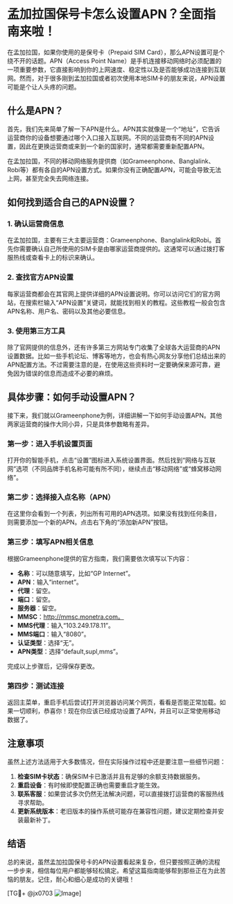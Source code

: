 # 孟加拉国保号卡怎么设置APN？全面指南来啦！

在孟加拉国，如果你使用的是保号卡（Prepaid SIM Card），那么APN设置可是个绕不开的话题。APN（Access Point Name）是手机连接移动网络时必须配置的一项重要参数，它直接影响到你的上网速度、稳定性以及是否能够成功连接到互联网。然而，对于很多刚到孟加拉国或者初次使用本地SIM卡的朋友来说，APN设置可能是个让人头疼的问题。

## 什么是APN？

首先，我们先来简单了解一下APN是什么。APN其实就像是一个“地址”，它告诉运营商你的设备想要通过哪个入口接入互联网。不同的运营商有不同的APN设置，因此在更换运营商或来到一个新的国家时，通常都需要重新配置APN。

在孟加拉国，不同的移动网络服务提供商（如Grameenphone、Banglalink、Robi等）都有各自的APN设置方式。如果你没有正确配置APN，可能会导致无法上网，甚至完全失去网络连接。

## 如何找到适合自己的APN设置？

### 1. 确认运营商信息

在孟加拉国，主要有三大主要运营商：Grameenphone、Banglalink和Robi。首先你需要确认自己所使用的SIM卡是由哪家运营商提供的。这通常可以通过拨打客服热线或查看卡上的标识来确认。

### 2. 查找官方APN设置

每家运营商都会在其官网上提供详细的APN设置说明。你可以访问它们的官方网站，在搜索栏输入“APN设置”关键词，就能找到相关的教程。这些教程一般会包含APN名称、用户名、密码以及其他必要信息。

### 3. 使用第三方工具

除了官网提供的信息外，还有许多第三方网站专门收集了全球各大运营商的APN设置数据。比如一些手机论坛、博客等地方，也会有热心网友分享他们总结出来的APN配置方法。不过需要注意的是，在使用这些资料时一定要确保来源可靠，避免因为错误的信息而造成不必要的麻烦。

## 具体步骤：如何手动设置APN？

接下来，我们就以Grameenphone为例，详细讲解一下如何手动设置APN。其他两家运营商的操作大同小异，只是具体参数略有差异。

### 第一步：进入手机设置页面

打开你的智能手机，点击“设置”图标进入系统设置界面。然后找到“网络与互联网”选项（不同品牌手机名称可能有所不同），继续点击“移动网络”或“蜂窝移动网络”。

### 第二步：选择接入点名称（APN）

在这里你会看到一个列表，列出所有可用的APN选项。如果没有找到任何条目，则需要添加一个新的APN。点击右下角的“添加新APN”按钮。

### 第三步：填写APN相关信息

根据Grameenphone提供的官方指南，我们需要依次填写以下内容：

- **名称**：可以随意填写，比如“GP Internet”。
- **APN**：输入“internet”。
- **代理**：留空。
- **端口**：留空。
- **服务器**：留空。
- **MMSC**：http://mmsc.monetra.com。
- **MMS代理**：输入“103.249.178.11”。
- **MMS端口**：输入“8080”。
- **认证类型**：选择“无”。
- **APN类型**：选择“default,supl,mms”。

完成以上步骤后，记得保存更改。

### 第四步：测试连接

返回主菜单，重启手机后尝试打开浏览器访问某个网页，看看是否能正常加载。如果一切顺利，恭喜你！现在你应该已经成功设置了APN，并且可以正常使用移动数据了。

## 注意事项

虽然上述方法适用于大多数情况，但在实际操作过程中还是要注意一些细节问题：

1. **检查SIM卡状态**：确保SIM卡已激活并且有足够的余额支持数据服务。
2. **重启设备**：有时候即使配置正确也需要重启才能生效。
3. **联系客服**：如果尝试多次仍然无法解决问题，可以直接拨打运营商的客服热线寻求帮助。
4. **更新系统版本**：老旧版本的操作系统可能存在兼容性问题，建议定期检查并安装最新补丁。

## 结语

总的来说，虽然孟加拉国保号卡的APN设置看起来复杂，但只要按照正确的流程一步步来，相信每位用户都能够轻松搞定。希望这篇指南能够帮到那些正在为此苦恼的朋友。记住，耐心和细心是成功的关键哦！

[TG💪+ @jx0703 ![Image](https://github.com/user-attachments/assets/dbca1d08-cadb-493c-b0ec-ad6f7a83f270)]